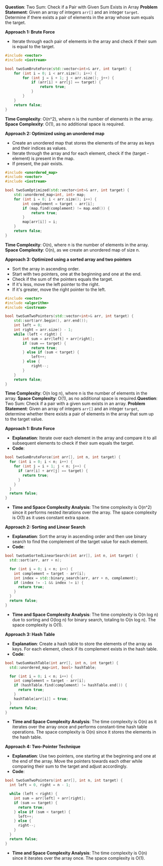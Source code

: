 **Question**: Two Sum: Check if a Pair with Given Sum Exists in Array
**Problem Statement**: Given an array of integers `arr[]` and an integer `target`. Determine if there exists a pair of elements in the array whose sum equals the target.

**Approach 1: Brute Force**
* Iterate through each pair of elements in the array and check if their sum is equal to the target.

```cpp
#include <vector>
#include <iostream>

bool twoSumBruteForce(std::vector<int>& arr, int target) {
    for (int i = 0; i < arr.size(); i++) {
        for (int j = i + 1; j < arr.size(); j++) {
            if (arr[i] + arr[j] == target) {
                return true;
            }
        }
    }
    return false;
}
```

**Time Complexity**: O(n^2), where n is the number of elements in the array.
**Space Complexity**: O(1), as no additional space is required.

**Approach 2: Optimized using an unordered map**
* Create an unordered map that stores the elements of the array as keys and their indices as values.
* Iterate through the array and for each element, check if the (target - element) is present in the map.
* If present, the pair exists.

```cpp
#include <unordered_map>
#include <vector>
#include <iostream>

bool twoSumOptimized(std::vector<int>& arr, int target) {
    std::unordered_map<int, int> map;
    for (int i = 0; i < arr.size(); i++) {
        int complement = target - arr[i];
        if (map.find(complement) != map.end()) {
            return true;
        }
        map[arr[i]] = i;
    }
    return false;
}
```

**Time Complexity**: O(n), where n is the number of elements in the array.
**Space Complexity**: O(n), as we create an unordered map of size n.

**Approach 3: Optimized using a sorted array and two pointers**
* Sort the array in ascending order.
* Start with two pointers, one at the beginning and one at the end.
* Check if the sum of the pointers equals the target.
* If it's less, move the left pointer to the right.
* If it's greater, move the right pointer to the left.

```cpp
#include <vector>
#include <algorithm>
#include <iostream>

bool twoSumTwoPointers(std::vector<int>& arr, int target) {
    std::sort(arr.begin(), arr.end());
    int left = 0;
    int right = arr.size() - 1;
    while (left < right) {
        int sum = arr[left] + arr[right];
        if (sum == target) {
            return true;
        } else if (sum < target) {
            left++;
        } else {
            right--;
        }
    }
    return false;
}
```

**Time Complexity**: O(n log n), where n is the number of elements in the array.
**Space Complexity**: O(1), as no additional space is required.**Question**: Two Sum: Check if a pair with a given sum exists in an array.
**Problem Statement**: Given an array of integers `arr[]` and an integer `target`, determine whether there exists a pair of elements in the array that sum up to the target value.

**Approach 1: Brute Force**

* **Explanation**: Iterate over each element in the array and compare it to all subsequent elements to check if their sum equals the target.
* **Code**:
```cpp
bool twoSumBruteForce(int arr[], int n, int target) {
  for (int i = 0; i < n; i++) {
    for (int j = i + 1; j < n; j++) {
      if (arr[i] + arr[j] == target) {
        return true;
      }
    }
  }
  return false;
}
```
* **Time and Space Complexity Analysis**: The time complexity is O(n^2) since it performs nested iterations over the array. The space complexity is O(1) as it uses constant extra space.

**Approach 2: Sorting and Linear Search**

* **Explanation**: Sort the array in ascending order and then use binary search to find the complement of the target value for each element.
* **Code**:
```cpp
bool twoSumSortedLinearSearch(int arr[], int n, int target) {
  std::sort(arr, arr + n);

  for (int i = 0; i < n; i++) {
    int complement = target - arr[i];
    int index = std::binary_search(arr, arr + n, complement);
    if (index != -1 && index != i) {
      return true;
    }
  }
  return false;
}
```
* **Time and Space Complexity Analysis**: The time complexity is O(n log n) due to sorting and O(log n) for binary search, totaling to O(n log n). The space complexity is O(1).

**Approach 3: Hash Table**

* **Explanation**: Create a hash table to store the elements of the array as keys. For each element, check if its complement exists in the hash table.
* **Code**:
```cpp
bool twoSumHashTable(int arr[], int n, int target) {
  std::unordered_map<int, bool> hashTable;

  for (int i = 0; i < n; i++) {
    int complement = target - arr[i];
    if (hashTable.find(complement) != hashTable.end()) {
      return true;
    }
    hashTable[arr[i]] = true;
  }
  return false;
}
```
* **Time and Space Complexity Analysis**: The time complexity is O(n) as it iterates over the array once and performs constant-time hash table operations. The space complexity is O(n) since it stores the elements in the hash table.

**Approach 4: Two-Pointer Technique**

* **Explanation**: Use two pointers, one starting at the beginning and one at the end of the array. Move the pointers towards each other while comparing their sum to the target and adjust accordingly.
* **Code**:
```cpp
bool twoSumTwoPointers(int arr[], int n, int target) {
  int left = 0, right = n - 1;

  while (left < right) {
    int sum = arr[left] + arr[right];
    if (sum == target) {
      return true;
    } else if (sum < target) {
      left++;
    } else {
      right--;
    }
  }
  return false;
}
```
* **Time and Space Complexity Analysis**: The time complexity is O(n) since it iterates over the array once. The space complexity is O(1).